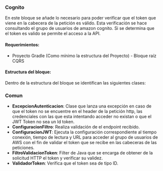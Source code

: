 ### Cognito

En este bloque se añade lo necesario para poder verificar que el token que viene en la cabecera de la petición es válido. Esta verificación se hace consultando el grupo de usuarios de amazon cognito. Si se determina que el token es valido se permite el acceso a la API.

#### Requerimientos: 

 - Proyecto Gradle (Como mínimo la estructura del Proyecto) - Bloque raíz CQRS
 
#### Estructura del bloque: 

Dentro de la estructura del bloque se identifican las siguientes clases:

### Comun
- **ExcepcionAutenticacion**: Clase que lanza una excepción en caso de que el token no se encuentre en el header de la petición http, las credenciales con las que esta intentando acceder no existan o que el JWT Token no sea un Id token.
- **ConfiguracionFiltro**: Realiza validación de el endpoint recibido.
- **ConfiguracionJWT**: Ejecuta la configuración correspondiente al tiempo conexión, tiempo de lectura y URL para acceder al grupo de usuarios de AWS con el fin de validar el token que se recibe en las cabeceras de las peticiones.
- **FiltroValidacionToken**: Filter de Java que se encarga de obtener de la solicitud HTTP el token y verificar su validez.
- **ValidadorToken**: Verifica que el token sea de tipo ID.


